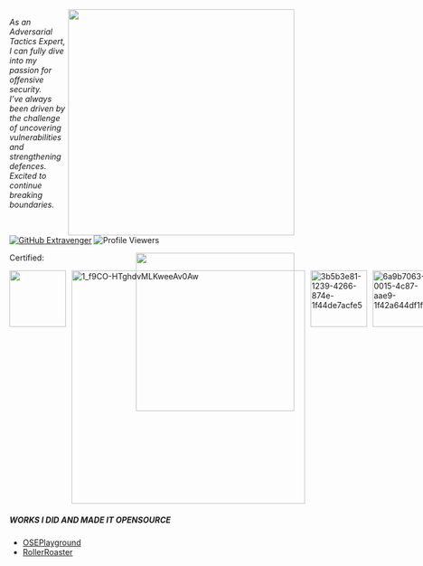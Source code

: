 <img align='right' src="https://github-readme-stats.vercel.app/api?username=Extravenger&show_icons=true&theme=radical&hide=commits,prs,issues" width="400"> 

<p><em>
     As an Adversarial Tactics Expert, I can fully dive into my passion for offensive security.<br>I’ve always been driven by the challenge of uncovering vulnerabilities and strengthening defences.<br>Excited to continue breaking boundaries.
</em></p>

[![GitHub Extravenger](https://img.shields.io/github/followers/Extravenger?label=follow%20github&style=flat-square)](https://github.com/Extravenger)
![Profile Viewers](https://komarev.com/ghpvc/?username=Extravenger)

<img align="right" src="https://github-readme-stats.vercel.app/api/top-langs/?username=Extravenger&layout=compact&show_icons=true&theme=radical" width="280" /> 

Certified:<br>
<div style="display: flex; gap: 10px;">
  <a href="https://www.credential.net/4ca1fe61-26bc-4805-8e90-19e90153ede3#acc.aHwlFCIL">
    <img width="100" height="100" src="https://us-east-1.graphassets.com/AwCYQkwjSUCbfkm08Ct1Mz/cmcc3wze0lx3007irps13e6k3" />
  </a>
  <a href="https://www.credential.net/bb75a5c5-f47d-4cb8-8d34-5dbee7a3c6d1#acc.QGfFt631">
    <img width="413" height="413" alt="1_f9CO-HTghdvMLKweeAv0Aw" src="https://github.com/user-attachments/assets/653240c0-d336-4246-a0b3-896afc70f913" />
  </a>
  <a href="https://www.credential.net/a739fbdc-9f1f-4543-9f18-244b5d4771eb#acc.dSJ0FfzR">
    <img width="100" height="100" alt="3b5b3e81-1239-4266-874e-1f44de7acfe5" src="https://github.com/user-attachments/assets/242e3dca-18df-4d1d-9877-bb1690724572" />
  </a>
  <a href="https://www.credential.net/04d724fd-3000-48b6-bee8-4a362ee67a46#acc.C6wz38jp">
    <img width="100" height="100" alt="6a9b7063-0015-4c87-aae9-1f42a644df1f" src="https://github.com/user-attachments/assets/998b1943-a613-47bc-bfa6-247784bb8f5b" />
  </a>
</div>

<h5>WORKS I DID AND MADE IT OPENSOURCE</h5>

- <a href="https://github.com/Extravenger/OSEPlayground" > OSEPlayground
- <a href="https://github.com/Extravenger/RollerRoaster" > RollerRoaster
